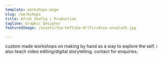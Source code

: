 ```yaml
---
template: workshops-page
slug: /workshops
title: Afrah Shafiq | Production
tagline: Graphic Designer
featuredImage: /assets/toa-heftiba-0rlfirsdvzu-unsplash.jpg

---
```

custom made workshops on making by hand as a way to explore the self.
i also teach video editing/digital storytelling. contact for enquiries.

